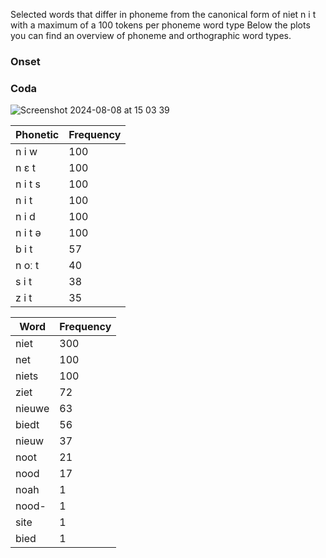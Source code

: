 Selected words that differ in phoneme from the canonical form of niet n i t with a maximum of a 100 tokens per phoneme word type
Below the plots you can find an overview of phoneme and orthographic word types.



### Onset

### Coda
![Screenshot 2024-08-08 at 15 03 39](https://github.com/user-attachments/assets/043dbcd3-2052-4273-bc97-5ac25e20a04b)

| Phonetic | Frequency |
|----------|-----------|
| n i w  | 100       |
| n ɛ t  | 100       |
| n i t s| 100       |
| n i t  | 100       |
| n i d  | 100       |
| n i t ə| 100       |
| b i t  | 57        |
| n oː t | 40        |
| s i t  | 38        |
| z i t  | 35        |

| Word    | Frequency |
|---------|-----------|
| niet    | 300       |
| net     | 100       |
| niets   | 100       |
| ziet    | 72        |
| nieuwe  | 63        |
| biedt   | 56        |
| nieuw   | 37        |
| noot    | 21        |
| nood    | 17        |
| noah    | 1         |
| nood-   | 1         |
| site    | 1         |
| bied    | 1         |
